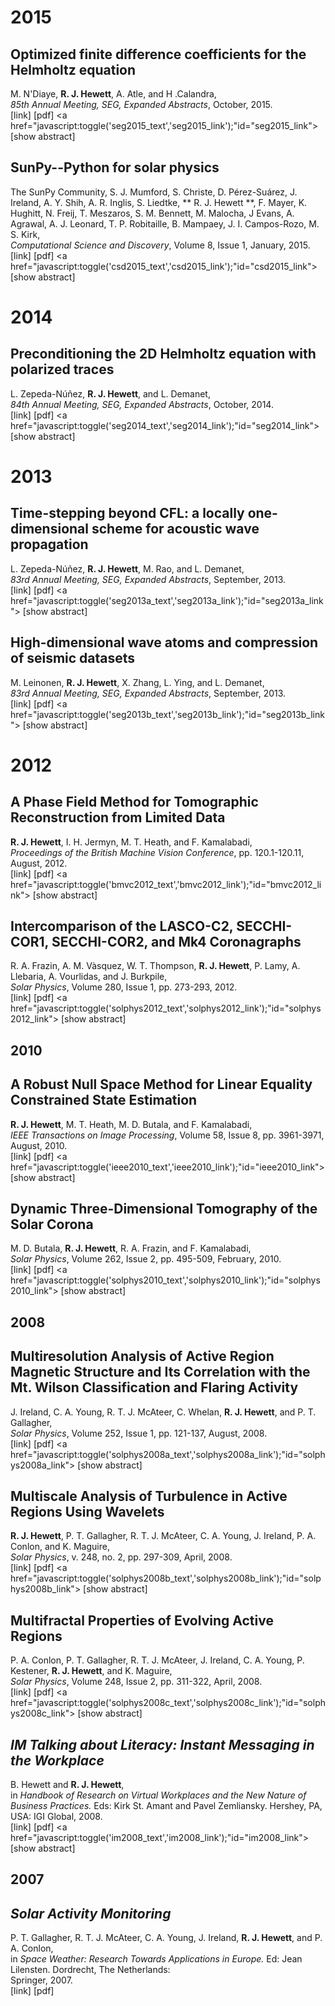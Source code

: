<!--
.. title: Publications
.. slug: publications
.. date: 2013/03/01 10:26:17
.. tags:
.. link:
.. description:
-->

2015
====

Optimized finite difference coefficients for the Helmholtz equation
-------------------------------------------------------------------

M. N'Diaye, **R. J. Hewett**, A. Atle, and H .Calandra,  
*85th Annual Meeting, SEG, Expanded Abstracts*, October, 2015.  
[link]
[pdf]
<a href="javascript:toggle('seg2015_text','seg2015_link');"id="seg2015_link">
   [show abstract]
</a>

<div id="seg2015_text" style="display:none;">
   Optimized finite difference (OFD) coefficients are often used to minimize
   numerical dispersion and to improve accuracy in finite difference (FD)
   solutions to partial differential equations (Lele (1992); Tam and Webb
   (1993); Jo et al. (1996); Liu and Sen (2010); Štekl and Pratt (1998)). We
   present a framework for deriving such coefficients which at once minimizes
   numerical dispersion and preserves convergence at low frequency. We compute
   optimal coefficients in each dimension and then assemble the optimal
   multi-dimensional stencil for the computational grid. We demonstrate the
   effectiveness of our OFD scheme by computing solutions to the Helmholtz
   equation below 3.5 points-per-wavelength (ppw).
</div>

SunPy--Python for solar physics
-------------------------------

The SunPy Community, S. J. Mumford, S. Christe, D. Pérez-Suárez,  J. Ireland, A. Y. Shih, 
A. R. Inglis, S. Liedtke, ** R. J. Hewett **, F. Mayer, K. Hughitt, N. Freij, 
T. Meszaros, S. M. Bennett, M. Malocha, J Evans, A. Agrawal, A. J.  Leonard, T. P. Robitaille, 
B. Mampaey, J. I. Campos-Rozo, M. S. Kirk,  
*Computational Science and Discovery*, Volume 8, Issue 1, January, 2015.  
[link]
[pdf]
<a href="javascript:toggle('csd2015_text','csd2015_link');"id="csd2015_link">
   [show abstract]
</a>

<div id="csd2015_text" style="display:none;">
   This paper presents SunPy (version 0.5), a community-developed Python
   package for solar physics. Python, a free, cross-platform, general-purpose,
   high-level programming language, has seen widespread adoption among the
   scientific community, resulting in the availability of a large number of
   software packages, from numerical computation (NumPy, SciPy) and machine
   learning (scikit-learn) to visualization and plotting (matplotlib). SunPy
   is a data-analysis environment specializing in providing the software
   necessary to analyse solar and heliospheric data in Python. SunPy is
   open-source software (BSD licence) and has an open and transparent
   development workflow that anyone can contribute to. SunPy provides access
   to solar data through integration with the Virtual Solar Observatory (VSO),
   the Heliophysics Event Knowledgebase (HEK), and the HELiophysics Integrated
   Observatory (HELIO) webservices. It currently supports image data from
   major solar missions (e.g., SDO, SOHO, STEREO, and IRIS), time-series data
   from missions such as GOES, SDO/EVE, and PROBA2/LYRA, and radio spectra
   from e-Callisto and STEREO/SWAVES. We describe SunPy's functionality,
   provide examples of solar data analysis in SunPy, and show how Python-based
   solar data-analysis can leverage the many existing tools already available
   in Python. We discuss the future goals of the project and encourage
   interested users to become involved in the planning and development of
   SunPy.
</div>

2014
====

Preconditioning the 2D Helmholtz equation with polarized traces
---------------------------------------------------------------

L. Zepeda-Núñez, **R. J. Hewett**, and L. Demanet,  
*84th Annual Meeting, SEG, Expanded Abstracts*, October, 2014.  
[link]
[pdf]
<a href="javascript:toggle('seg2014_text','seg2014_link');"id="seg2014_link">
   [show abstract]
</a>

<div id="seg2014_text" style="display:none;">
   We present a domain decomposition solver for the 2D Helmholtz equation,
   with a special choice of integral transmission condition that involves
   polarizing the waves into one-way components. This refinement of the
   transmission condition is the key to combining local direct solves into an
   efficient iterative scheme, which can then be deployed in a
   high-performance computing environment. The method involves an expensive,
   but embarrassingly parallel precomputation of local Green’s functions, and
   a fast online computation of layer potentials in partitioned low-rank form.
   The online part has sequential complexity that scales sublinearly with
   respect to the number of volume unknowns, even in the high-frequency
   regime. The favorable complexity scaling continues to hold in the context
   of low-order finite difference schemes for standard community models such
   as BP and Marmousi2, where convergence occurs in 5 to 10 GMRES iterations.
</div>

2013
====

Time-stepping beyond CFL: a locally one-dimensional scheme for acoustic wave propagation
----------------------------------------------------------------------------------------

L. Zepeda-Núñez, **R. J. Hewett**, M. Rao, and L. Demanet,  
*83rd Annual Meeting, SEG, Expanded Abstracts*, September, 2013.  
[link]
[pdf]
<a href="javascript:toggle('seg2013a_text','seg2013a_link');"id="seg2013a_link">
   [show abstract]
</a>

<div id="seg2013a_text" style="display:none;">
   In this abstract, we present a case study in the application of a
   time-stepping method, unconstrained by the CFL condition, for
   computational acoustic wave propagation in the context of full waveform
   inversion. The numerical scheme is a locally one-dimensional (LOD)
   variant of alternating dimension implicit (ADI) method. The LOD method
   has a maximum time step that is restricted only by the Nyquist sampling
   rate. The advantage over traditional explicit time-stepping methods
   occurs in the presence of high contrast media, low frequencies, and
   steep, narrow perfectly matched layers (PML). The main technical point
   of the note, from a numerical analysis perspective, is that the LOD
   scheme is adapted to the presence of a PML. A complexity study is
   presented and an application to full waveform inversion is shown.
</div>

High-dimensional wave atoms and compression of seismic datasets
---------------------------------------------------------------

M. Leinonen, **R. J. Hewett**, X. Zhang, L. Ying, and L. Demanet,  
*83rd Annual Meeting, SEG, Expanded Abstracts*, September, 2013.  
[link]
[pdf]
<a href="javascript:toggle('seg2013b_text','seg2013b_link');"id="seg2013b_link">
   [show abstract]
</a>

<div id="seg2013b_text" style="display:none;">
   Wave atoms are a low-redundancy alternative to curvelets, suitable for
   high-dimensional seismic data processing. This abstract extends the wave
   atom orthobasis construction to 3D, 4D, and 5D Cartesian arrays, and
   parallelizes it in a shared-memory environment. An implementation of the
   algorithm for NVIDIA CUDA capable graphics processing units (GPU) is
   also developed to accelerate computation for 2D and 3D data. The new
   transforms are benchmarked against the Fourier transform for compression
   of data generated from synthetic 2D and 3D acoustic models.
</div>

2012
====

A Phase Field Method for Tomographic Reconstruction from Limited Data
---------------------------------------------------------------------

**R. J. Hewett**, I. H. Jermyn, M. T. Heath, and F. Kamalabadi,  
*Proceedings of the British Machine Vision Conference*, pp.
120.1-120.11, August, 2012.  
[link]
[pdf]
<a href="javascript:toggle('bmvc2012_text','bmvc2012_link');"id="bmvc2012_link">
   [show abstract]
</a>
<div id="bmvc2012_text" style="display:none;">
   Classical tomographic reconstruction methods fail for problems in which
   there is extreme temporal and spatial sparsity in the measured data.
   Reconstruction of coronal mass ejections (CMEs), a space weather
   phenomenon with potential negative effects on the Earth, is one such
   problem. However, the topological complexity of CMEs renders recent
   limited data reconstruction methods inapplicable. We propose an energy
   function, based on a phase field level set framework, for the joint
   segmentation and tomographic reconstruction of CMEs from measurements
   acquired by coronagraphs, a type of solar telescope. Our phase field
   model deals easily with complex topologies, and is more robust than
   classical methods when the data are very sparse. We use a fast
   variational algorithm that combines the finite element method with a
   trust region variant of Newton's method to minimize the energy. We
   compare the results obtained with our model to classical regularized
   tomography for synthetic CME-like images.
</div>

Intercomparison of the LASCO-C2, SECCHI-COR1, SECCHI-COR2, and Mk4 Coronagraphs
-------------------------------------------------------------------------------

R. A. Frazin, A. M. Vàsquez, W. T. Thompson, **R. J. Hewett**, P. Lamy,
A. Llebaria, A. Vourlidas, and J. Burkpile,  
*Solar Physics*, Volume 280, Issue 1, pp. 273-293, 2012.  
[link]
[pdf]
<a href="javascript:toggle('solphys2012_text','solphys2012_link');"id="solphys2012_link">
   [show abstract]
</a>
<div id="solphys2012_text" style="display:none;">
   In order to assess the reliability and consistency of white-light
   coronagraph measurements, we report on quantitative comparisons between
   polarized brightness [pB] and total brightness [B] images taken by the
   following white-light coronagraphs: LASCO-C2 on SOHO, SECCHI-COR1 and
   -COR2 on STEREO, and the ground-based MLSO-Mk4. The data for this
   comparison were taken on 16 April 2007, when both STEREO spacecraft were
   within 3.1° of Earth's heliographic longitude, affording essentially the
   same view of the Sun for all of the instruments. Due to the difficulties
   of estimating stray-light backgrounds in COR1 and COR2, only Mk4 and C2
   produce reliable coronal-hole values (but not at overlapping heights),
   and these cannot be validated without rocket flights or ground-based
   eclipse measurements. Generally, the agreement between all of the
   instruments' pB values is within the uncertainties in bright streamer
   structures, implying that measurements of bright CMEs also should be
   trustworthy. Dominant sources of uncertainty and stray light are
   discussed, as is the design of future coronagraphs from the perspective
   of the experiences with these instruments.
</div>

2010
----

A Robust Null Space Method for Linear Equality Constrained State Estimation
---------------------------------------------------------------------------

**R. J. Hewett**, M. T. Heath, M. D. Butala, and F. Kamalabadi,  
*IEEE Transactions on Image Processing*, Volume 58, Issue 8, pp. 3961-3971,
August, 2010.  
[link]
[pdf]
<a href="javascript:toggle('ieee2010_text','ieee2010_link');"id="ieee2010_link">
   [show abstract]
</a>
<div id="ieee2010_text" style="display:none;">
   We present a robust null space method for linear equality constrained
   state space estimation. Exploiting a degeneracy in the estimator
   statistics, an orthogonal factorization is used to decompose the problem
   into stochastic and deterministic components, which are then solved
   separately. The resulting dimension reduction algorithm has enhanced
   numerical stability, solves the constrained problem completely, and can
   reduce computational load by reducing the problem size. The new method
   addresses deficiencies in commonly used pseudo-observation or projection
   methods, which either do not solve the constrained problem completely or
   have unstable numerical implementations, due in part to the degeneracy
   in the estimator statistics. We present a numerical example
   demonstrating the effectiveness of the new method compared to other
   current methods.
</div>

Dynamic Three-Dimensional Tomography of the Solar Corona
--------------------------------------------------------

M. D. Butala, **R. J. Hewett**, R. A. Frazin, and F. Kamalabadi,  
*Solar Physics*, Volume 262, Issue 2, pp. 495-509, February, 2010.  
[link]
[pdf]
<a href="javascript:toggle('solphys2010_text','solphys2010_link');"id="solphys2010_link">
   [show abstract]
</a>
<div id="solphys2010_text" style="display:none;">
   Empirical, three-dimensional electron-density maps of the solar corona
   can be tomographically reconstructed using polarized-brightness images
   measured from ground- and space-based observatories. Current methods for
   computing these reconstructions require the assumption that the
   structure of the corona is unchanging with time. We present the first
   global reconstructions that do away with this static assumption and, as
   a result, allow for a more accurate empirical determination of the
   dynamic solar corona. We compare the new dynamic reconstructions of the
   coronal density during February 2008 to a sequence of static
   reconstructions. We find that the new dynamic reconstructions are less
   prone to certain computational artifacts that may plague the static
   reconstructions. In addition, these benefits come without a significant
   increase in computational cost.
</div>

2008
----

Multiresolution Analysis of Active Region Magnetic Structure and Its Correlation with the Mt. Wilson Classification and Flaring Activity
----------------------------------------------------------------------------------------------------------------------------------------

J. Ireland, C. A. Young, R. T. J. McAteer, C. Whelan, **R. J. Hewett**,
and P. T. Gallagher,  
*Solar Physics*, Volume 252, Issue 1, pp. 121-137, August, 2008.  
[link]
[pdf]
<a href="javascript:toggle('solphys2008a_text','solphys2008a_link');"id="solphys2008a_link">
   [show abstract]
</a>
<div id="solphys2008a_text" style="display:none;">
   Two different multiresolution analyses are used to decompose the
   structure of active-region magnetic flux into concentrations of
   different size scales. Lines separating these opposite polarity regions
   of flux at each size scale are found. These lines are used as a mask on
   a map of the magnetic field gradient to sample the local gradient
   between opposite polarity regions of given scale sizes. It is shown that
   the maximum, average, and standard deviation of the magnetic flux
   gradient for α, β, β γ, and β γ δ active-regions increase in the order
   listed, and that the order is maintained over all length scales. Since
   magnetic flux gradient is strongly linked to active-region activity,
   such as flares, this study demonstrates that, on average, the Mt. Wilson
   classification encodes the notion of activity over all length scales in
   the active-region, and not just those length scales at which the
   strongest flux gradients are found. Further, it is also shown that the
   average gradients in the field, and the average length-scale at which
   they occur, also increase in the same order. Finally, there are
   significant differences in the gradient distribution, between flaring
   and non-flaring active regions, which are maintained over all length
   scales. It is also shown that the average gradient content of
   active-regions that have large flares (GOES class “M” and above) is
   larger than that for active regions containing flares of all flare
   sizes; this difference is also maintained at all length scales. All of
   the reported results are independent of the multiresolution transform
   used. The implications for the Mt. Wilson classification of
   active-regions in relation to the multiresolution gradient content and
   flaring activity are discussed.
</div>

Multiscale Analysis of Turbulence in Active Regions Using Wavelets
------------------------------------------------------------------

**R. J. Hewett**, P. T. Gallagher, R. T. J. McAteer, C. A. Young, J.
Ireland, P. A. Conlon, and K. Maguire,  
*Solar Physics*, v. 248, no. 2, pp. 297-309, April, 2008.  
[link]
[pdf]
<a href="javascript:toggle('solphys2008b_text','solphys2008b_link');"id="solphys2008b_link">
   [show abstract]
</a>
<div id="solphys2008b_text" style="display:none;">
   Flows in the photosphere of solar active regions are turbulent in
   nature. Because magnetic fields are frozen into the plasma on the solar
   surface, magnetograms can be used to investigate the processes
   responsible for structuring active regions. Here, a continuous wavelet
   technique is developed, analyzed, and used to investigate the multiscale
   structure of an evolving active region using magnetograms obtained by
   the Michelson Doppler Imager (MDI) onboard the Solar and Heliospheric
   Observatory (SOHO). The multiscale structure was measured using a 2D
   continuous wavelet technique to extract the energy spectrum of the
   region over the time scale of 13 days. Preliminary evidence of an
   inverse cascade in active region NOAA 10488 is presented as well as a
   potential relationship between energy scaling and flare productivity.
</div>

Multifractal Properties of Evolving Active Regions
--------------------------------------------------

P. A. Conlon, P. T. Gallagher, R. T. J. McAteer, J. Ireland, C. A.
Young, P. Kestener, **R. J. Hewett**, and K. Maguire,  
*Solar Physics*, Volume 248, Issue 2, pp. 311-322, April, 2008.  
[link]
[pdf]
<a href="javascript:toggle('solphys2008c_text','solphys2008c_link');"id="solphys2008c_link">
   [show abstract]
</a>
<div id="solphys2008c_text" style="display:none;">
   Magnetohydrodynamic turbulence is thought to be responsible for
   producing complex, multiscale magnetic field distributions in solar
   active regions. Here we explore the multiscale properties of a number of
   evolving active regions using magnetograms from the Michelson Doppler
   Imager (MDI) on the Solar and Heliospheric Observatory (SOHO). The
   multifractal spectrum was obtained by using a modified box-counting
   method to study the relationship between magnetic-field multifractality
   and region evolution and activity. The initial emergence of each active
   region was found to be accompanied by characteristic changes in the
   multifractal spectrum. Specifically, the range of multifractal
   structures (D\_div) was found to increase during emergence, as was their
   significance or support (C\_div). Following this, a decrease in the
   range in multifractal structures occurred as the regions evolved to
   become large-scale, coherent structures. From the small sample
   considered, evidence was found for a direct relationship between the
   multifractal properties of the flaring regions and their flaring rate.
</div>

*IM Talking about Literacy: Instant Messaging in the Workplace*
---------------------------------------------------------------

B. Hewett and **R. J. Hewett**,  
in *Handbook of Research on Virtual Workplaces and the New Nature of Business
Practices.* Eds: Kirk St. Amant and Pavel Zemliansky. Hershey, PA, USA: IGI
Global, 2008.  
[link]
[pdf]
<a href="javascript:toggle('im2008_text','im2008_link');"id="im2008_link">
   [show abstract]
</a>
<div id="im2008_text" style="display:none;">
   This chapter discusses instant messaging (IM) as a valuable digital tool
   that has influenced business communication practices at least as much as
   e-mail. It argues that IM’s characteristics of presence awareness,
   synchronicity, hybridity, and interactivity create a unique set of
   writing and reading experiences. These functional qualities both require
   and hone high-level writing and reading skills, which are used
   powerfully in communicative multitasking. The authors believe that IM
   should be sanctioned in the workplace and that IM use should be a
   subject of focused training; to that end, they provide a practical,
   literacy-based training sequence that can be adapted to various
   settings.
</div>

2007
----

*Solar Activity Monitoring*
---------------------------

P. T. Gallagher, R. T. J. McAteer, C. A. Young, J. Ireland, **R. J.
Hewett**, and P. A. Conlon,  
in *Space Weather: Research Towards Applications in Europe.* Ed: Jean
Lilensten. Dordrecht, The Netherlands:  
Springer, 2007.  
[link]
[pdf]

